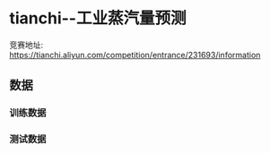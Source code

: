 # tianchi--工业蒸汽量预测
竞赛地址: https://tianchi.aliyun.com/competition/entrance/231693/information

## 数据
### 训练数据
### 测试数据
